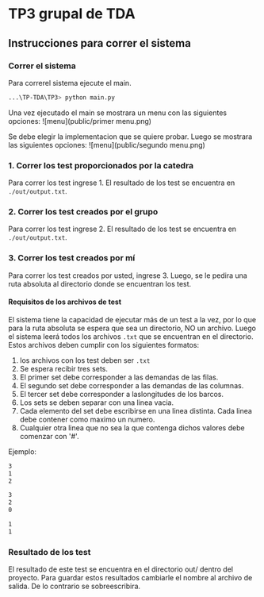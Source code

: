 ﻿# TP3 grupal de TDA
## Instrucciones para correr el sistema

### Correr el sistema
Para correrel sistema ejecute el main.
```bash
...\TP-TDA\TP3> python main.py
```

Una vez ejecutado el main se mostrara un menu con las siguientes opciones:
![menu](public/primer menu.png)

Se debe elegir la implementacion que se quiere probar. Luego se mostrara las siguientes opciones:
![menu](public/segundo menu.png)

### 1. Correr los test proporcionados por la catedra
Para correr los test ingrese 1. El resultado de los test se encuentra en `./out/output.txt`.

### 2. Correr los test creados por el grupo
Para correr los test ingrese 2. El resultado de los test se encuentra en `./out/output.txt`.

### 3. Correr los test creados por mí
Para correr los test creados por usted, ingrese 3. Luego, se le pedira una ruta absoluta al directorio donde se encuentran los test.

#### Requisitos de los archivos de test

El sistema tiene la capacidad de ejecutar más de un test a la vez, por lo que para la ruta absoluta se espera que sea un directorio, NO un archivo. Luego el sistema leerá todos los archivos `.txt` que se encuentran en el directorio. Estos archivos deben cumplir con los siguientes formatos: 

1. los archivos con los test deben ser `.txt`
2. Se espera recibir tres sets.
3. El primer set debe corresponder a las demandas de las filas.
3. El segundo set debe corresponder a las demandas de las columnas.
3. El tercer set debe corresponder a laslongitudes de los barcos.
4. Los sets se deben separar con una linea vacia.
5. Cada elemento del set debe escribirse en una linea distinta. Cada linea debe contener como maximo un numero.
6. Cualquier otra linea que no sea la que contenga dichos valores debe comenzar con '#'.

Ejemplo:
```bash
3
1
2

3
2
0

1
1
```
### Resultado de los test
El resultado de este test se encuentra en el directorio out/ dentro del proyecto.
Para guardar estos resultados cambiarle el nombre al archivo de salida.
De lo contrario se sobreescribira.
